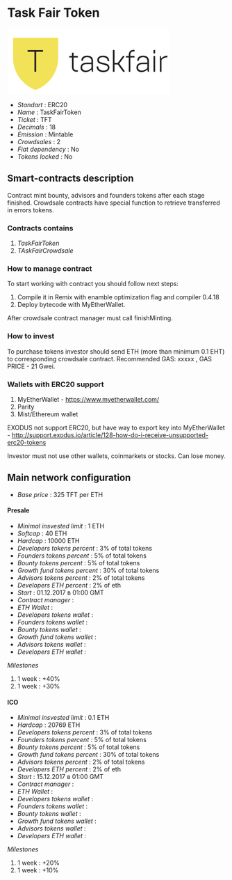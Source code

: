 <p align="center">
  <h1> Task Fair Token</h1>
  <img src="./logo.png">
</p>


* _Standart_        : ERC20
* _Name_            : TaskFairToken
* _Ticket_          : TFT
* _Decimals_        : 18
* _Emission_        : Mintable
* _Crowdsales_      : 2
* _Fiat dependency_ : No
* _Tokens locked_   : No

## Smart-contracts description

Contract mint bounty, advisors and founders tokens after each stage finished. 
Crowdsale contracts have special function to retrieve transferred in errors tokens.

### Contracts contains
1. _TaskFairToken_ 
2. _TAskFairCrowdsale_

### How to manage contract
To start working with contract you should follow next steps:
1. Compile it in Remix with enamble optimization flag and compiler 0.4.18
2. Deploy bytecode with MyEtherWallet. 

After crowdsale contract manager must call finishMinting. 

### How to invest
To purchase tokens investor should send ETH (more than minimum 0.1 EHT) to corresponding crowdsale contract.
Recommended GAS: xxxxx , GAS PRICE - 21 Gwei.

### Wallets with ERC20 support
1. MyEtherWallet - https://www.myetherwallet.com/
2. Parity 
3. Mist/Ethereum wallet

EXODUS not support ERC20, but have way to export key into MyEtherWallet - http://support.exodus.io/article/128-how-do-i-receive-unsupported-erc20-tokens

Investor must not use other wallets, coinmarkets or stocks. Can lose money.

## Main network configuration

* _Base price_                 : 325 TFT per ETH

#### Presale
* _Minimal insvested limit_    : 1 ETH
* _Softcap_                    : 40 ETH
* _Hardcap_                    : 10000 ETH
* _Developers tokens percent_  : 3% of total tokens
* _Founders tokens percent_    : 5% of total tokens
* _Bounty tokens percent_      : 5% of total tokens
* _Growth fund tokens percent_ : 30% of total tokens
* _Advisors tokens percent_    : 2% of total tokens
* _Developers ETH percent_     : 2% of eth
* _Start_                      : 01.12.2017 в 01:00 GMT
* _Contract manager_           : 
* _ETH Wallet_                 : 
* _Developers tokens wallet_   : 
* _Founders tokens wallet_     : 
* _Bounty tokens wallet_       : 
* _Growth fund tokens wallet_  : 
* _Advisors tokens wallet_     : 
* _Developers ETH wallet_      : 


_Milestones_

1. 1 week                      : +40%
2. 1 week                      : +30%

#### ICO
* _Minimal insvested limit_    : 0.1 ETH
* _Hardcap_                    : 20769 ETH
* _Developers tokens percent_  : 3% of total tokens
* _Founders tokens percent_    : 5% of total tokens
* _Bounty tokens percent_      : 5% of total tokens
* _Growth fund tokens percent_ : 30% of total tokens
* _Advisors tokens percent_    : 2% of total tokens
* _Developers ETH percent_     : 2% of eth
* _Start_                      : 15.12.2017 в 01:00 GMT
* _Contract manager_           : 
* _ETH Wallet_                 : 
* _Developers tokens wallet_   : 
* _Founders tokens wallet_     : 
* _Bounty tokens wallet_       : 
* _Growth fund tokens wallet_  : 
* _Advisors tokens wallet_     : 
* _Developers ETH wallet_      : 

_Milestones_
1. 1 week                      : +20%
2. 1 week                      : +10%



